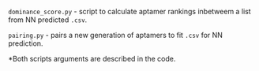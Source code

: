 `dominance_score.py` - script to calculate aptamer rankings inbetweem a list from NN predicted `.csv`.

`pairing.py` - pairs a new generation of aptamers to fit `.csv` for NN prediction.

*Both scripts arguments are described in the code.
